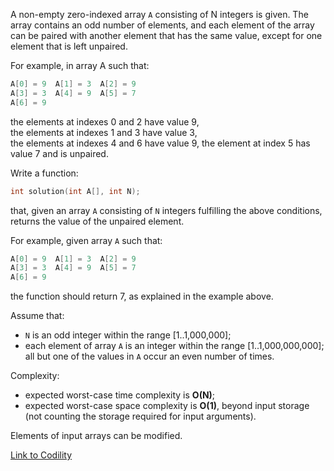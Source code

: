 A non-empty zero-indexed array `A` consisting of N integers is given. The array contains an odd number of elements, and each element of the array can be paired with another element that has the same value, except for one element that is left unpaired.

For example, in array A such that:
```c
A[0] = 9  A[1] = 3  A[2] = 9
A[3] = 3  A[4] = 9  A[5] = 7
A[6] = 9
```
the elements at indexes 0 and 2 have value 9,  
the elements at indexes 1 and 3 have value 3,  
the elements at indexes 4 and 6 have value 9,
the element at index 5 has value 7 and is unpaired.  

Write a function:
```c
int solution(int A[], int N);
```
that, given an array `A` consisting of `N` integers fulfilling the above conditions, returns the value of the unpaired element.

For example, given array `A` such that:
```c
A[0] = 9  A[1] = 3  A[2] = 9
A[3] = 3  A[4] = 9  A[5] = 7
A[6] = 9
```
the function should return 7, as explained in the example above.

Assume that:
 - `N` is an odd integer within the range [1..1,000,000];
 - each element of array `A` is an integer within the range [1..1,000,000,000];
all but one of the values in `A` occur an even number of times.

Complexity:
 - expected worst-case time complexity is **O(N)**;
 - expected worst-case space complexity is **O(1)**, beyond input storage (not counting the storage required for input arguments).

Elements of input arrays can be modified.

[Link to Codility](https://codility.com/programmers/lessons/2-arrays/odd_occurrences_in_array/)
